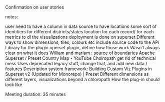 Confirmation on user stories

notes:

user need to have a column in data source to have locations
some sort of identifiers for different districts/states
location for each record/ for each metrics to di the visualizations
deployment is done on superset 
Different ways to show dimensions, tiles, colours etc
include source code to the API Library for the plugin 
uperset plugin, define how those work
Wasn’t always clear on what it does
William and mariam : source of boundaries
Apache Superset / Preset Country Map - YouTube
Cholropath
get rid of technical mess
Uses deprecated legacy stuff, change that, and add new data / features
Description system framework: 
Building Custom Viz Plugins in Superset v2 (Updated for Monorepo) | Preset
Different dimensions as different layers, visualizations beyond a chloropath
How the plug-in should look like

Meeting duration: 35 minutes
